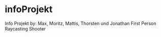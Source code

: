 # infoProjekt
Info Projekt by: Max, Moritz, Mattis, Thorsten und Jonathan
First Person Raycasting Shooter
